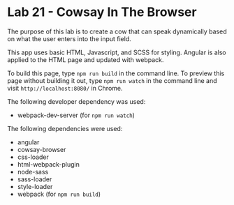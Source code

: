 # Lab 21 - Cowsay In The Browser 

The purpose of this lab is to create a cow that can speak dynamically based on what the user enters into the input field.

This app uses basic HTML, Javascript, and SCSS for styling. Angular is also applied to the HTML page and updated with webpack.

To build this page, type `npm run build` in the command line. 
To preview this page without building it out, type `npm run watch` in the command line and visit `http://localhost:8080/` in Chrome.

The following developer dependency was used: 
* webpack-dev-server (for `npm run watch`)

The following dependencies were used: 
* angular
* cowsay-browser
* css-loader
* html-webpack-plugin
* node-sass
* sass-loader
* style-loader
* webpack (for `npm run build`)